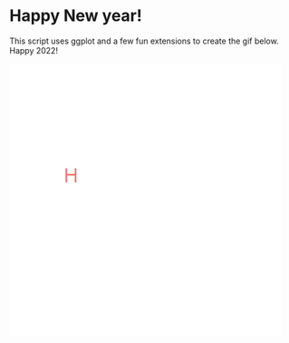 # Happy New year!

This script uses ggplot and a few fun extensions to create the gif below. Happy 2022!  

![animated_gif](/happy_new_year.gif)  
